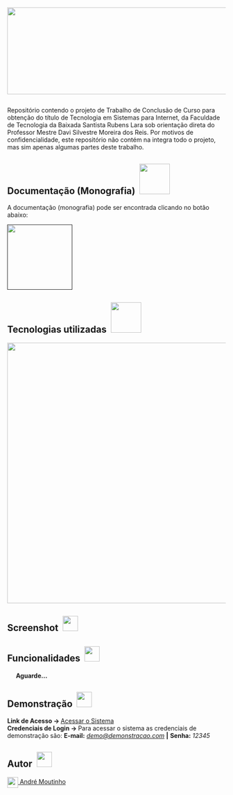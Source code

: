 <h1><p align=center><img align="center" src="https://i.imgur.com/qnWu5U2.png" height="200" width="600"/></p></h1>

<p>Repositório contendo o projeto de Trabalho de Conclusão de Curso para obtenção do título de Tecnologia em Sistemas para Internet, da Faculdade de Tecnologia da Baixada Santista Rubens Lara sob orientação direta do Professor Mestre Davi Silvestre Moreira dos Reis. Por motivos de confidencialidade, este repositório não contém na integra todo o projeto, mas sim apenas algumas partes deste trabalho.</p>

<h2>Documentação (Monografia) <img margin-width="20"/>  <img src="https://i.imgur.com/alGl8rO.png" height="70" width="70" top="25" /></h2> 
<p>A documentação (monografia) pode ser encontrada clicando no botão abaixo:</p> 
<a href=""> <img margin-top="220" src="https://i.imgur.com/ZAPeFp7.png" height="150" width="150"/> </a>

<h2>Tecnologias utilizadas <img margin-width="10"/>  <img src="https://i.imgur.com/o4IHFfE.png" height="70" width="70" top="25" /></h2> 

<img align="center" src="https://i.imgur.com/ezZtqYh.png" width="600"/> 

<h2>Screenshot <img margin-width="80"/>  <img src="https://i.imgur.com/6gDYczC.png" height="35" width="35" /></h2> 
<!-- <p><b>Layout da Página Inicial Completo</b></p> -->
<!-- <img src="####" height="1500" width="550" /> -->

<!-- <p><b>Layout da Área de Mercado</b></p> -->
<!-- <img src="####" height="1500" width="550" /> -->

<h2>Funcionalidades <img margin-width="80"/>  <img src="https://i.imgur.com/WdsrWBx.png" height="35" width="35" /></h2>

<p><img src="https://i.imgur.com/pnD7fJB.png" height="16" width="16" /> <img margin-width="100"/><b>Aguarde...</b></p>

<h2>Demonstração <img margin-width="80"/>  <img src="https://i.imgur.com/KWMhvBJ.png" height="35" width="35" /></h2>

<b>Link de Acesso ->  </b> <a href="https://sig-os.000webhostapp.com/index.php/login">Acessar o Sistema</a> <br>
<b>Credenciais de Login -> </b> Para acessar o sistema as credenciais de demonstração são: <b>E-mail:</b> <i>demo@demonstracao.com
</i> <b>|</b> <b>Senha:</b> <i>12345</i>

<h2>Autor <img margin-width="-31"/>  <img src="https://i.imgur.com/G3PZhlW.png" height="35" width="35" /></h2>
<a href="https://github.com/AhMoutinho/" title="André Moutinho"><img align="center" src="https://i.imgur.com/VN0Vh9S.png" width="25"/> André Moutinho</a></br>
